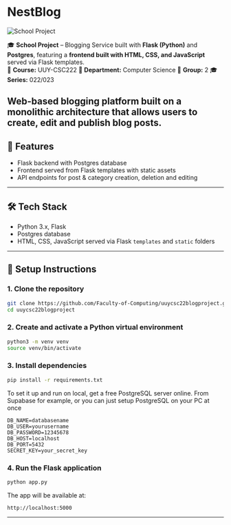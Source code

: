 # NestBlog

![School Project](https://img.shields.io/badge/School%20Project-✔️-blue)

🎓 **School Project** – Blogging Service built with **Flask (Python)** and **Postgres**, featuring a **frontend built with HTML, CSS, and JavaScript** served via Flask templates.  
📖 **Course:** UUY-CSC222
🏫 **Department:** Computer Science
👥 **Group:** 2
🎓 **Series:** 022/023

Web-based blogging platform built on a monolithic architecture that allows users to create, edit and publish blog posts.
---

## 🚀 Features

- Flask backend with Postgres database
- Frontend served from Flask templates with static assets
- API endpoints for post & category creation, deletion and editing

---

## 🛠️ Tech Stack

- Python 3.x, Flask
- Postgres database
- HTML, CSS, JavaScript served via Flask `templates` and `static` folders

---

## 🔧 Setup Instructions

### 1. Clone the repository

```bash
git clone https://github.com/Faculty-of-Computing/uuycsc22blogproject.git
cd uuycsc22blogproject
```

### 2. Create and activate a Python virtual environment

```bash
python3 -m venv venv
source venv/bin/activate
```

### 3. Install dependencies

```bash
pip install -r requirements.txt
```

To set it up and run on local, get a free PostgreSQL server online. From Supabase for example, or you can just setup PostgreSQL on your PC at once 

```
DB_NAME=databasename
DB_USER=yourusername
DB_PASSWORD=12345678
DB_HOST=localhost
DB_PORT=5432
SECRET_KEY=your_secret_key
```

### 4. Run the Flask application

```bash
python app.py
```

The app will be available at:

```text
http://localhost:5000
```

---
